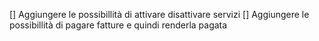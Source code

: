 [] Aggiungere le possibillità di attivare disattivare servizi 
[] Aggiungere le possibillità di pagare fatture e quindi renderla pagata
